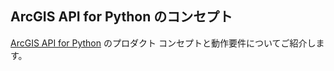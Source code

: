 ## ArcGIS API for Python のコンセプト

[ArcGIS API for Python](https://developers.arcgis.com/python/) のプロダクト コンセプトと動作要件についてご紹介します。